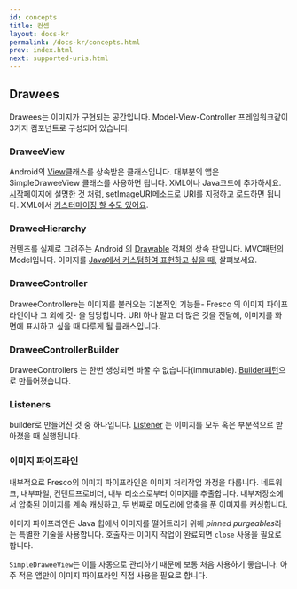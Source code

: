 ```yaml
---
id: concepts
title: 컨셉
layout: docs-kr
permalink: /docs-kr/concepts.html
prev: index.html
next: supported-uris.html
---
```

## Drawees

Drawees는 이미지가 구현되는 공간입니다. Model-View-Controller 프레임워크같이 3가지 컴포넌트로 구성되어 있습니다.

### DraweeView

Android의 [View](http://developer.android.com/reference/android/view/View.html)클래스를 상속받은 클래스입니다.
대부분의 앱은 SimpleDraweeView 클래스를 사용하면 됩니다. XML이나 Java코드에 추가하세요. [시작](index.html)페이지에 설명한 것 처럼, setImageURI메소드로 URI를 지정하고 로드하면 됩니다.
XML에서 [커스터마이징 할 수도 있어요](using-drawees-xml.html).

### DraweeHierarchy

컨텐츠를 실제로 그려주는 Android 의 [Drawable](http://developer.android.com/reference/android/graphics/drawable/Drawable.html) 객체의 상속 판입니다. MVC패턴의 Model입니다.
이미지를 [Java에서 커스텀하여 표현하고 싶을 때,](using-drawees-code.html) 살펴보세요.

### DraweeController

DraweeControllere는 이미지를 불러오는 기본적인 기능들- Fresco 의 이미지 파이프라인이나 그 외에 것- 을 담당합니다.
URI 하나 말고 더 많은 것을 전달해, 이미지를 화면에 표시하고 싶을 때 다루게 될 클래스입니다.

### DraweeControllerBuilder

DraweeControllers 는 한번 생성되면 바꿀 수 없습니다(immutable). [Builder패턴](using-controllerbuilder.html)으로 만들어졌습니다.

### Listeners

builder로 만들어진 것 중 하나입니다. [Listener](listening-download-events.html) 는 이미지를 모두 혹은 부분적으로 받아졌을 때 실행됩니다.

### 이미지 파이프라인

내부적으로 Fresco의 이미지 파이프라인은 이미지 처리작업 과정을 다룹니다. 네트워크, 내부파일, 컨텐트프로비더, 내부 리소스로부터 이미지를 추출합니다. 내부저장소에서 압축된 이미지를 계속 캐싱하고, 두 번째로 메모리에 압축을 푼 이미지를 캐싱합니다.

이미지 파이프라인은 Java 힙에서 이미지를 떨어트리기 위해 *pinned purgeables*라는 특별한 기술을 사용합니다. 호출자는 이미지 작업이 완료되면 `close` 사용을 필요로 합니다.

`SimpleDraweeView`는 이를 자동으로 관리하기 때문에 보통 처음 사용하기 좋습니다. 아주 적은 앱만이 이미지 파이프라인 직접 사용을 필요로 합니다.
